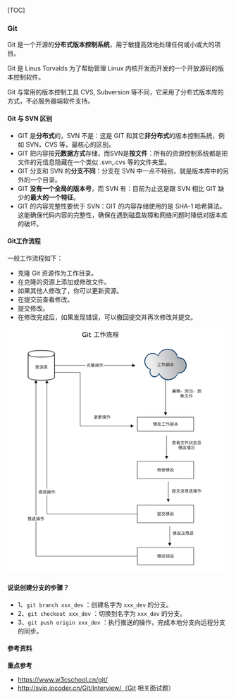 [TOC]

### Git

Git 是一个开源的**分布式版本控制系统**，用于敏捷高效地处理任何或小或大的项目。

Git 是 Linus Torvalds 为了帮助管理 Linux 内核开发而开发的一个开放源码的版本控制软件。

Git 与常用的版本控制工具 CVS, Subversion 等不同，它采用了分布式版本库的方式，不必服务器端软件支持。

#### Git 与 SVN 区别

- GIT 是**分布式**的，SVN 不是：这是 GIT 和其它**非分布式**的版本控制系统，例如 SVN，CVS 等，最核心的区别。
- GIT 把内容按**元数据方式**存储，而SVN是**按文件**：所有的资源控制系统都是把文件的元信息隐藏在一个类似 .svn,.cvs 等的文件夹里。
- GIT 分支和 SVN 的**分支不同**：分支在 SVN 中一点不特别，就是版本库中的另外的一个目录。
- GIT **没有一个全局的版本号**，而 SVN 有：目前为止这是跟 SVN 相比 GIT 缺少的**最大的一个特征**。
- GIT 的内容完整性要优于 SVN：GIT 的内容存储使用的是 SHA-1 哈希算法。这能确保代码内容的完整性，确保在遇到磁盘故障和网络问题时降低对版本库的破坏。

#### Git工作流程

一般工作流程如下：

- 克隆 Git 资源作为工作目录。
- 在克隆的资源上添加或修改文件。
- 如果其他人修改了，你可以更新资源。
- 在提交前查看修改。
- 提交修改。
- 在修改完成后，如果发现错误，可以撤回提交并再次修改并提交。

<img src="1 Git.assets/image-20200502000508689.png" alt="image-20200502000508689" style="zoom:80%;" />





#### 说说创建分支的步骤？

- 1、`git branch xxx_dev` ：创建名字为 `xxx_dev` 的分支。
- 2、`git checkout xxx_dev` ：切换到名字为 `xxx_dev` 的分支。
- 3、`git push origin xxx_dev` ：执行推送的操作，完成本地分支向远程分支的同步。



#### 参考资料

**重点参考**

- https://www.w3cschool.cn/git/
- http://svip.iocoder.cn/Git/Interview/（Git 相关面试题）

